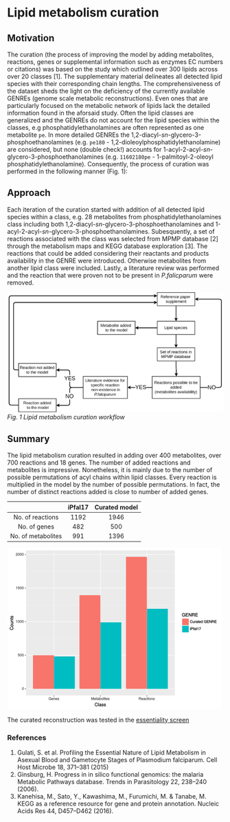 # Lipid metabolism curation

## Motivation
The curation (the process of improving the model by adding metabolites, reactions, genes or supplemental information such as enzymes EC numbers or citations) was based on the study which outlined over 300 lipids across over 20 classes [1]. The supplementary material delineates all detected lipid species with their corresponding chain lengths. The comprehensiveness of the dataset sheds the light on  the deficiency of the currently available GENREs (genome scale metabolic reconstructions). Even ones that are particularly focused on the metabolic network of lipids lack the detailed information found in the aforsaid study. Often the lipid classes are generalized and the GENREs do not account for the lipid species within the classes, e.g phosphatidylethanolamines are often represented as one metabolite `pe`. In more detailed GENREs the 1,2-diacyl-_sn_-glycero-3-phosphoethanolamines (e.g. `pe180` - 1,2-dioleoylphosphatidylethanolamine) are considered, but none (double check!) accounts for 1-acyl-2-acyl-_sn_-glycero-3-phosphoethanolamines (e.g. `11602180pe` - 1-palmitoyl-2-oleoyl phosphatidylethanolamine). Consequently, the process of curation was performed in the following manner (Fig. 1):

## Approach
Each iteration of the curation started with addition of all detected lipid species within a class, e.g. 28 metabolites from phosphatidylethanolamines class including both 1,2-diacyl-_sn_-glycero-3-phosphoethanolamines and 1-acyl-2-acyl-_sn_-glycero-3-phosphoethanolamines. 
Subesquently, a set of reactions associated with the class was selected from MPMP database [2] through the metabolism maps and KEGG database exploration [3]. The reactions that could be added considering their reactants and products availability in the GENRE were introduced. Otherwise metabolites from another lipid class were included.  Lastly, a literature review was performed and the reaction that were proven not to be present in _P.falicparum_ were removed. 


![Curation workflow](/curation_workflow.png)
*Fig. 1 Lipid metabolism curation workflow*

## Summary

The lipid metabolism curation resulted in adding over 400 metabolites, over 700 reactions and 18 genes. 
The number of added reactions and metabolites is impressive. Nonetheless, it is mainly due to the number of possible permutations of acyl chains within lipid classes. Every reaction is multiplied in the model by the number of possible permutations.
In fact, the number of distinct reactions added is close to number of added genes.

|                    	| iPfal17 	| Curated model 	|
|:------------------:	|:-------:	|:-------------:	|
|  No. of reactions  	|   1192  	|      1946     	|
|    No. of genes    	|   482   	|      500      	|
| No. of metabolites 	|   991   	|      1396     	|


![Curation results](/curation_barplot.png)

The curated reconstruction was tested in the [essentiality screen](https://github.com/gulermalaria/essentiality_screen)

### References
1. Gulati, S. et al. Profiling the Essential Nature of Lipid Metabolism in Asexual Blood and Gametocyte Stages of Plasmodium falciparum. Cell Host Microbe 18, 371–381 (2015)
2. Ginsburg, H. Progress in in silico functional genomics: the malaria Metabolic Pathways database. Trends in Parasitology 22, 238–240 (2006).
3. Kanehisa, M., Sato, Y., Kawashima, M., Furumichi, M. & Tanabe, M. KEGG as a reference resource for gene and protein annotation. Nucleic Acids Res 44, D457–D462 (2016).


